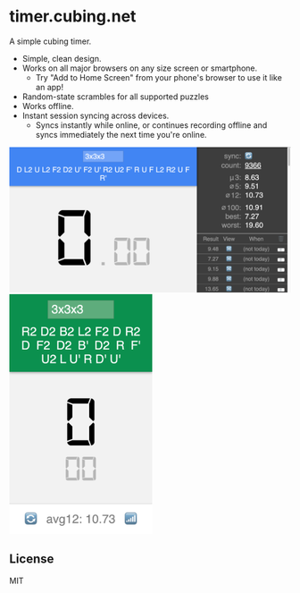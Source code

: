# timer.cubing.net

A simple cubing timer.

- Simple, clean design.
- Works on all major browsers on any size screen or smartphone.
  - Try "Add to Home Screen" from your phone's browser to use it like an app!
- Random-state scrambles for all supported puzzles
- Works offline.
- Instant session syncing across devices.
  - Syncs instantly while online, or continues recording offline and syncs immediately the next time you're online.

<img width="512" src="./screenshots/desktop.png" alt="timer.cubing.net screenshot: Desktop">
<br>
<img width="256" src="./screenshots/mobile.png" alt="timer.cubing.net screenshot: mobile">

## License

MIT
